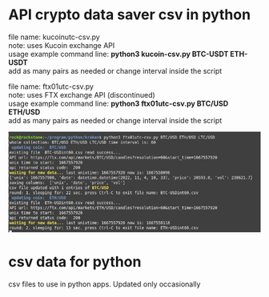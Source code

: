 # API crypto data saver csv in python

file name: kucoinutc-csv.py  
note: uses Kucoin exchange API  
usage example command line: **python3 kucoin-csv.py BTC-USDT ETH-USDT**       
add as many pairs as needed or change interval inside the script   

file name: ftx01utc-csv.py  
note: uses FTX exchange API  (discontinued)   
usage example command line: **python3 ftx01utc-csv.py BTC/USD ETH/USD**      
add as many pairs as needed or change interval inside the script      

![](https://github.com/econexpert/dataforpython/blob/main/images/coinpricecsvsaver.jpg)



# csv data for python
csv files to use in python apps. Updated only occasionally
